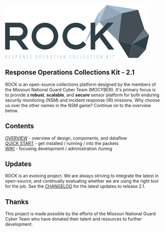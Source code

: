 ![rock_logo](rock_logo.png)

## Response Operations Collections Kit - 2.1

ROCK is an open-source collections platform designed by the members of the Missouri National Guard Cyber Team (MOCYBER).  It's primary focus is to provide a **robust**, **scalable**, and **secure** sensor platform for both enduring security monitoring (NSM) and incident response (IR) missions.  Why choose us over the other names in the NSM game?  Continue on to the overview below.

## Contents

[OVERVIEW](overview/index.md) - overview of design, components, and dataflow  
[QUICK START](overview/quick_start/index.md) - get installed / running / into the packets  
[WIKI](wiki/index.md) - focusing development / administration /tuning  

## Updates

ROCK is an evolving project.  We are always striving to integrate the latest in open-source, and continually evaluating whether we are using the right tool for the job.  See the [CHANGELOG](changelog.md) for the latest updates to release 2.1.

## Thanks

This project is made possible by the efforts of the Missouri National Guard Cyber Team who have donated their talent and resources to further development.
